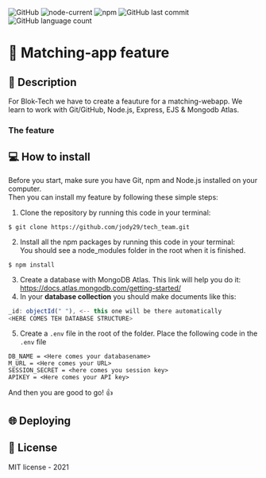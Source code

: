 ![GitHub](https://img.shields.io/github/license/jody29/tech_team)
![node-current](https://img.shields.io/node/v/npm)
![npm](https://img.shields.io/npm/v/npm)
![GitHub last commit](https://img.shields.io/github/last-commit/jody29/tech_team)
![GitHub language count](https://img.shields.io/github/languages/count/jody29/tech_team)

# :iphone: Matching-app feature
## :musical_note: Description
For Blok-Tech we have to create a feauture for a matching-webapp. We learn to work with Git/GitHub, Node.js, Express, EJS & Mongodb Atlas.



### The feature


## :computer: How to install
Before you start, make sure you have Git, npm and Node.js installed on your computer.</br>
Then you can install my feature by following these simple steps: 
1. Clone the repository by running this code in your terminal:
```
$ git clone https://github.com/jody29/tech_team.git
```
2. Install all the npm packages by running this code in your terminal:</br> You should see a node_modules folder in the root when it is finished.
```
$ npm install
```
3. Create a database with MongoDB Atlas. This link will help you do it: https://docs.atlas.mongodb.com/getting-started/ </br>
4. In your **database collection** you should make documents like this:</br>  
``` js
_id: objectId(" "), <-- this one will be there automatically
<HERE COMES TEH DATABASE STRUCTURE>
```

5. Create a ``.env`` file in the root of the folder. Place the following code in the ``.env`` file
```
DB_NAME = <Here comes your databasename>
M_URL = <Here comes your URL>
SESSION_SECRET = <here comes you session key>
APIKEY = <Here comes your API key>
```

And then you are good to go! :thumbsup: </br>


## 🌐 Deploying   


## :page_facing_up: License
MIT license - 2021 
